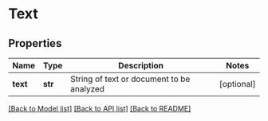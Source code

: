 # Text

## Properties
Name | Type | Description | Notes
------------ | ------------- | ------------- | -------------
**text** | **str** | String of text or document to be analyzed | [optional] 

[[Back to Model list]](../README.md#documentation-for-models) [[Back to API list]](../README.md#documentation-for-api-endpoints) [[Back to README]](../README.md)


